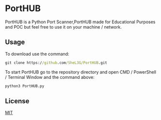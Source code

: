 
# PortHUB

PortHUB is a Python Port Scanner,PortHUB made for Educational Purposes and POC but feel 
free to use it on your machine / network.



## Usage

To download use the command:
```cmd
git clone https://github.com/SheL3G/PortHUB.git
```

To start PortHUB go to the repository directory and open CMD / PowerShell / Terminal Window and the command above:
```python
python3 PortHUB.py
```


## License

[MIT](https://choosealicense.com/licenses/mit/)


